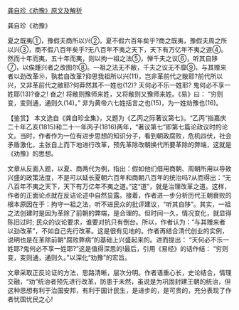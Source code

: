 [龚自珍《劝豫》原文及解析](https://www.vrrw.net/wx/10052.html)

龚自珍《劝豫》

夏之既夷①，豫假夫商所以兴②，夏不假六百年矣乎?商之既夷，豫假夫周之所以兴③，商不假八百年矣乎?无八百年不夷之天下，天下有万亿年不夷之道④。然而十年而夷，五十年而夷，则以拘一祖之法⑤，惮千夫之议⑥，听其自陊⑦，以俟踵兴者之改图尔⑧。一祖之法无不敝，千夫之议无不靡⑨，与其赠来者以劲改革⑩，孰若自改革?抑思我祖所以兴(11)，岂非革前代之敝耶?前代所以兴，又非革前代之敝耶?何莽然其不一姓也(12)? 天何必不乐一姓耶? 鬼何必不享一姓耶(13)?奋之! 奋之! 将敝则豫师来姓，又将敝则又豫师来姓。《易》曰： “穷则变，变则通，通则久(14)。” 非为黄帝六七姓括言之也(15)，为一姓劝豫也(16)。



【鉴赏】 本文选自《龚自珍全集》，又题为《乙丙之际著议第七》。“乙丙”指嘉庆二十年乙亥(1815)和二十一年丙子(1816)两年，“著议第七”即第七篇论政议时的论文。当时，作者作为一位有进步思想的知识分子，看到朝政腐败，危机四伏，社会矛盾激化，主张自上而下地进行改革，预先革除改朝换代所要革除的弊端，这就是《劝豫》的思想。

文章从反面入题，以夏、商两代为例，指出：假如他们借用商朝、周朝所用以导致兴盛的政策法度，不是可以延长夏朝六百年和商朝八百年的统治吗?从而得出：“无八百年不夷之天下，天下有万亿年不夷之道。”这“道”，就是治理改革之道。这样，作者的正面论点就在反诘论述中自然显露。接着，作者进一步分析历代王朝衰败的根本原因在于：拘守一祖之法，听不进民众的批评建议，“听其自陊”。其实，一祖之法创建时是因为革除了前朝的弊端，是合理的。但时间一久，情况变化，就显得陈旧过时; 民众的议论要求，谁要对抗只有倒台。所以，作者认为：“与其赠来者以劲改革”，不如自己先行改革。这是很有见地的。作者再结合清代创业的实例，说明也是在革除前朝“腐败弊病”的基础上兴盛起来的。进而提出： “天何必不乐一姓耶?鬼何必不享一姓耶?”这是值得深思的!最后，引用《易经》的话作结： “穷则变，变则通，通则久。”以深化“劝豫”的宏旨。

文章采取正反论证的方法，思路清晰，层次分明。作者语重心长，史论结合，情理交融，“劝”统治者预先进行改革，防患于未然，虽说是为巩固封建王朝的统治，但这种思想有利于治国安邦，有利于国计民生，是进步的，是可贵的，充分表现了作者忧国忧民之心!

